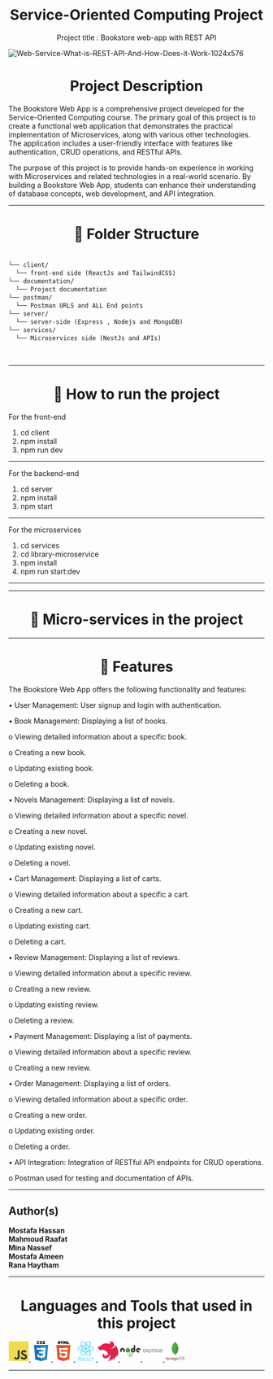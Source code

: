 <h1 align="center">Service-Oriented Computing Project</h1>
<p align="center">Project title : Bookstore web-app with REST API </p>
<p align="center">
  
![Web-Service-What-is-REST-API-And-How-Does-it-Work-1024x576](https://github.com/mahmoudraafat1/ServiceOrientedComputing/assets/81190585/f144c0a0-65d7-45d2-843c-4e2ac2614b55)

</p>
<h1 align="center">Project Description </h1>

The Bookstore Web App is a comprehensive project developed for the Service-Oriented Computing course. The primary goal of this project is to create a functional web application that demonstrates the practical implementation of Microservices, along with various other technologies. The application includes a user-friendly interface with features like authentication, CRUD operations, and RESTful APIs.

The purpose of this project is to provide hands-on experience in working with Microservices and related technologies in a real-world scenario. By building a Bookstore Web App, students can enhance their understanding of database concepts, web development, and API integration.

<hr>


<h1 align="center">🚀 Folder Structure</h1>

```

└── client/
  └── front-end side (ReactJs and TailwindCSS)
└── documentation/
  └── Project documentation
└── postman/
  └── Postman URLS and ALL End points
└── server/
  └── server-side (Express , Nodejs and MongoDB)
└── services/
  └── Microservices side (NestJs and APIs)

   
```

<hr>

<h1 align="center">🚀 How to run the project</h1>

For the front-end

  1) cd client
  2) npm install
  3) npm run dev
--------------------
For the backend-end

  1) cd server
  2) npm install
  3) npm start
--------------------  
For the microservices

  1) cd services
  2) cd library-microservice
  3) npm install
  4) npm run start:dev
--------------------
     
<hr>
<h1 align="center">🚀 Micro-services in the project</h1>




<hr>

<h1 align="center">🚀 Features</h1>

The Bookstore Web App offers the following functionality and features:

• User Management: User signup and login with authentication.

• Book Management: Displaying a list of books.

  o Viewing detailed information about a specific book.
  
  o Creating a new book.
  
  o Updating existing book.
  
  o Deleting a book.
  
• Novels Management: Displaying a list of novels.

  o Viewing detailed information about a specific novel.
  
  o Creating a new novel.
  
  o Updating existing novel.
  
  o Deleting a novel.

•	Cart Management: Displaying a list of carts. 

  o	Viewing detailed information about a specific a cart. 
  
  o	Creating a new cart. 
  
  o	Updating existing cart. 
  
  o	Deleting a cart. 
  
•	Review Management: Displaying a list of reviews. 

  o	Viewing detailed information about a specific review. 
  
  o	Creating a new review. 
  
  o	Updating existing review. 
  
  o	Deleting a review. 
  
•	Payment Management: Displaying a list of payments.

  o	Viewing detailed information about a specific review. 
  
  o	Creating a new review. 
  
•	Order Management: Displaying a list of orders. 

  o	Viewing detailed information about a specific order. 
  
  o	Creating a new order. 
  
  o	Updating existing order. 
  
  o	Deleting a order. 

• API Integration: Integration of RESTful API endpoints for CRUD operations.

  o Postman used for testing and documentation of APIs.

<hr>

## Author(s)
**Mostafa Hassan**
</br>
**Mahmoud Raafat**
</br>
**Mina Nassef**
</br>
**Mostafa Ameen**
</br>
**Rana Haytham**
<hr>
<h1 align="center">Languages and Tools that used in this project</h1>

<a href="https://developer.mozilla.org/en-US/docs/Web/JavaScript" target="_blank" rel="noreferrer">
        <img src="https://raw.githubusercontent.com/devicons/devicon/master/icons/javascript/javascript-original.svg" alt="javascript" width="40" height="40"/>
      </a><a href="https://www.w3schools.com/css/" target="_blank" rel="noreferrer">
        <img src="https://raw.githubusercontent.com/devicons/devicon/master/icons/css3/css3-original-wordmark.svg" alt="css3" width="40" height="40"/>
      </a>
      <a href="https://www.w3.org/html/" target="_blank" rel="noreferrer">
        <img src="https://raw.githubusercontent.com/devicons/devicon/master/icons/html5/html5-original-wordmark.svg" alt="html5" width="40" height="40"/>
      </a>
  <a href="https://reactjs.org/" target="_blank" rel="noreferrer">
        <img src="https://raw.githubusercontent.com/devicons/devicon/master/icons/react/react-original-wordmark.svg" alt="react" width="40" height="40"/>
      </a>
      <a href="https://nestjs.com/" target="_blank" rel="noreferrer"> <img src="https://raw.githubusercontent.com/devicons/devicon/master/icons/nestjs/nestjs-plain.svg" alt="nestjs" width="40" height="40"/>
       <a href="https://nodejs.org" target="_blank" rel="noreferrer">
        <img src="https://raw.githubusercontent.com/devicons/devicon/master/icons/nodejs/nodejs-original-wordmark.svg" alt="nodejs" width="40" height="40"/>
      </a>
     <a href="https://expressjs.com" target="_blank" rel="noreferrer">
        <img src="https://raw.githubusercontent.com/devicons/devicon/master/icons/express/express-original-wordmark.svg" alt="express" width="40" height="40"/>
     </a>
     <a href="https://www.mongodb.com/" target="_blank" rel="noreferrer">
        <img src="https://raw.githubusercontent.com/devicons/devicon/master/icons/mongodb/mongodb-original-wordmark.svg" alt="mongodb" width="40"height="40"/>
      </a>
  
    


<hr>
